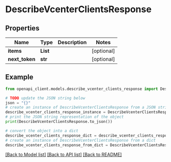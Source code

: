 # DescribeVcenterClientsResponse


## Properties

Name | Type | Description | Notes
------------ | ------------- | ------------- | -------------
**items** | **List** |  | [optional] 
**next_token** | **str** |  | [optional] 

## Example

```python
from openapi_client.models.describe_vcenter_clients_response import DescribeVcenterClientsResponse

# TODO update the JSON string below
json = "{}"
# create an instance of DescribeVcenterClientsResponse from a JSON string
describe_vcenter_clients_response_instance = DescribeVcenterClientsResponse.from_json(json)
# print the JSON string representation of the object
print(DescribeVcenterClientsResponse.to_json())

# convert the object into a dict
describe_vcenter_clients_response_dict = describe_vcenter_clients_response_instance.to_dict()
# create an instance of DescribeVcenterClientsResponse from a dict
describe_vcenter_clients_response_from_dict = DescribeVcenterClientsResponse.from_dict(describe_vcenter_clients_response_dict)
```
[[Back to Model list]](../README.md#documentation-for-models) [[Back to API list]](../README.md#documentation-for-api-endpoints) [[Back to README]](../README.md)



